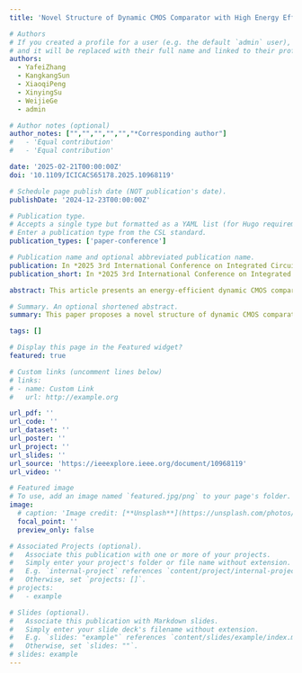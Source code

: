 ```yaml
---
title: 'Novel Structure of Dynamic CMOS Comparator with High Energy Efficiency'

# Authors
# If you created a profile for a user (e.g. the default `admin` user), write the username (folder name) here
# and it will be replaced with their full name and linked to their profile.
authors:
  - YafeiZhang
  - KangkangSun
  - XiaoqiPeng
  - XinyingSu
  - WeijieGe
  - admin

# Author notes (optional)
author_notes: ["","","","","","*Corresponding author"]
#   - 'Equal contribution'
#   - 'Equal contribution'

date: '2025-02-21T00:00:00Z'
doi: '10.1109/ICICACS65178.2025.10968119'

# Schedule page publish date (NOT publication's date).
publishDate: '2024-12-23T00:00:00Z'

# Publication type.
# Accepts a single type but formatted as a YAML list (for Hugo requirements).
# Enter a publication type from the CSL standard.
publication_types: ['paper-conference']

# Publication name and optional abbreviated publication name.
publication: In *2025 3rd International Conference on Integrated Circuits and Communication Systems (ICICACS)*
publication_short: In *2025 3rd International Conference on Integrated Circuits and Communication Systems (ICICACS)*

abstract: This article presents an energy-efficient dynamic CMOS comparator. By incorporating two additional NMOS transistors into the conventional Strong ARM (SA) structure, this design significantly reduces energy consumption as the differential voltage increases. Furthermore, it markedly improves key technical parameters such as precision, offset, and noise. Manufactured using a 180 nm CMOS process, the proposed comparator achieves 84 µV input-referred noise while consuming only 4.683-nW per comparison under a 1.2-V supply. This results in a figure of merit (FoM) of 0.033 nJ.µV2, representing a 53.36% reduction in power consumption compared to the conventional SA latch. These improvements are essential for energy-sensitive applications, enhancing system performance and minimizing power usage.

# Summary. An optional shortened abstract.
summary: This paper proposes a novel structure of dynamic CMOS comparator with high energy efficiency. 

tags: []

# Display this page in the Featured widget?
featured: true

# Custom links (uncomment lines below)
# links:
# - name: Custom Link
#   url: http://example.org

url_pdf: ''
url_code: ''
url_dataset: ''
url_poster: ''
url_project: ''
url_slides: ''
url_source: 'https://ieeexplore.ieee.org/document/10968119'
url_video: ''

# Featured image
# To use, add an image named `featured.jpg/png` to your page's folder.
image:
  # caption: 'Image credit: [**Unsplash**](https://unsplash.com/photos/pLCdAaMFLTE)'
  focal_point: ''
  preview_only: false

# Associated Projects (optional).
#   Associate this publication with one or more of your projects.
#   Simply enter your project's folder or file name without extension.
#   E.g. `internal-project` references `content/project/internal-project/index.md`.
#   Otherwise, set `projects: []`.
# projects:
#   - example

# Slides (optional).
#   Associate this publication with Markdown slides.
#   Simply enter your slide deck's filename without extension.
#   E.g. `slides: "example"` references `content/slides/example/index.md`.
#   Otherwise, set `slides: ""`.
# slides: example
---
```


<!-- {{% callout note %}}
Click the _Cite_ button above to demo the feature to enable visitors to import publication metadata into their reference management software.
{{% /callout %}}

{{% callout note %}}
Create your slides in Markdown - click the _Slides_ button to check out the example.
{{% /callout %}} -->

<!-- Add the publication's **full text** or **supplementary notes** here. You can use rich formatting such as including [code, math, and images](https://docs.hugoblox.com/content/writing-markdown-latex/). -->
